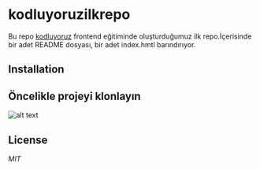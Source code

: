 # kodluyoruzilkrepo
Bu repo [kodluyoruz](https://academy.patika.dev/courses/git/odev1) frontend eğitiminde oluşturduğumuz ilk repo.İçerisinde bir adet README dosyası, bir adet index.hmtl barındırıyor.
## Installation
Öncelikle projeyi klonlayın
---
![alt text](https://i.imgur.com/48uur3D.gif)
## License
*MIT*


